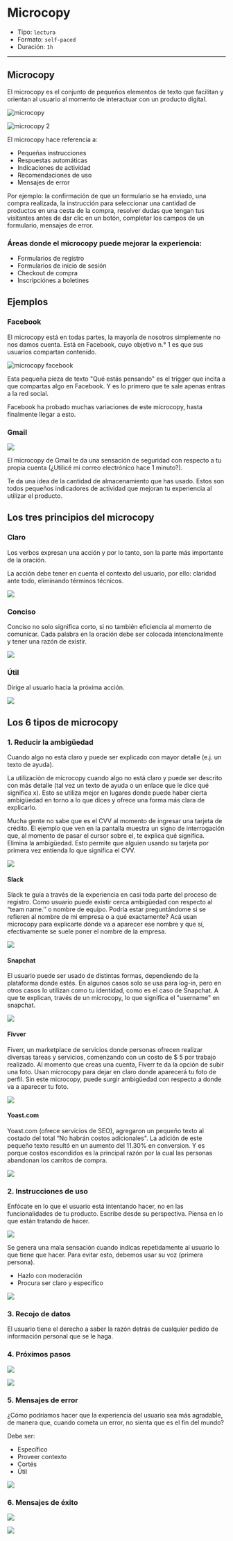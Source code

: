 # Microcopy

- Tipo: `lectura`
- Formato: `self-paced`
- Duración: `1h`

***

## Microcopy

El microcopy es el conjunto de pequeños elementos de texto que facilitan y
orientan al usuario al momento de interactuar con un producto digital.

![microcopy](https://lh6.googleusercontent.com/kQI7xITZHzKBK-O389_mBGBnzu3Wx_2Om76HxnJMcBWRw74c6ebNJkej-JtwIS7eLBrCYhQ7XIJ5F-rgkK9vMiJyjlkgWQT9iNz6MDwqQpo1Vl-PjOevgh0KwNH9ShYb20C7uLuNOsA)

![microcopy 2](https://lh5.googleusercontent.com/C2shORkR8FnJPnni2Ajq5Yw8VNl_yfXbKWnCpF3hrAKRmH4b6cc_FrIextB19QDy_Q4hYF-5_swKFwGy9biJuCNfzvf810NlvRGJNJKcCLesX0MBECk5k2R2td8yn73zD6WuvfODf-U)

El microcopy hace referencia a:

- Pequeñas instrucciones
- Respuestas automáticas
- Indicaciones de actividad
- Recomendaciones de uso
- Mensajes de error

Por ejemplo: la confirmación de que un formulario se ha enviado, una compra
realizada, la instrucción para seleccionar una cantidad de productos en una
cesta de la compra, resolver dudas que tengan tus visitantes antes de dar clic
en un botón, completar los campos de un formulario, mensajes de error.

### Áreas donde el microcopy puede mejorar la experiencia:

- Formularios de registro
- Formularios de inicio de sesión
- Checkout de compra
- Inscripciónes a boletines

## Ejemplos 

### Facebook

El  microcopy está en todas partes, la mayoría de nosotros simplemente no nos
damos cuenta. Está en Facebook, cuyo objetivo n.° 1 es que sus usuarios
compartan contenido.

![microcopy facebook](https://lh3.googleusercontent.com/5RdoilxnZGtcjE4tJt3LWjDMl9rASF_px6j6DCod-mdtbl2Jqf_d4RJaZF6tyk22wl95XAle3JkoblYi5iPn_LYPck9V-RTJJx-5l1q9eo4OYszHsBjoJP50tLRVcw48qj2DjpjedIE)

Esta pequeña pieza de texto "Qué estás pensando" es el trigger que incita a que
compartas algo en Facebook. Y es lo primero que te sale apenas entras a la red
social.

Facebook ha probado muchas variaciones de este microcopy, hasta finalmente
llegar a esto.

### Gmail

![](https://lh4.googleusercontent.com/Y6888xaJFtFPKB15Tvfc1aj9PuzFWLM2qYcDguGMjIipPIwnofLfDC5cF5SlPjOrA45FmbTzsU10lqYmWPLNmC1rlqeNhi1eJsAMG44-8BouhNYkPFx1WnVGgxGtWHW_pXPPcyBSpCk)

El microcopy de Gmail te da una sensación de seguridad con respecto a tu propia
cuenta (¿Utilicé mi correo electrónico hace 1 minuto?).

Te da una idea de la cantidad de almacenamiento que has usado. Estos son todos
pequeños indicadores de actividad que mejoran tu experiencia al utilizar el
producto.

## Los tres principios del microcopy

### Claro

Los verbos expresan una acción y por lo tanto, son la parte más importante de la
oración.

La acción debe tener en cuenta el contexto del usuario, por ello: claridad ante
todo, eliminando términos técnicos.

![](https://lh3.googleusercontent.com/FMLQ7L3OEFhyKvF-13OSIc3acE0_YjGQRa6sTMRw9ZoejI-MoakubL3PPFaFHAwE7DJ1W8YI0omwZ22GcQWqZdXp6ESQho2MpKcqpkm4c2ALT-a69SwTQgjhW1XCGX9_vurZDIa1v0Q)

### Conciso

Conciso no solo significa corto, si no también eficiencia al momento de
comunicar. Cada palabra en la oración debe ser colocada intencionalmente y tener
una razón de existir.

![](https://lh3.googleusercontent.com/b0xqwy4GTGZRTZB6wdWXiOez0XML8z8lPHJM2bI_W9KwZIm7FngdqZg2DEQ8qpASNnyl-6KxDJ9RlhKOzw4u4CTxKJNQEG8_PyulHH0utUYbDIP5UQSx5hruEwjmc5HtmTeKBF0TiYQ)

### Útil

Dirige al usuario hacia la próxima acción.

![](https://lh6.googleusercontent.com/KyDmu2B-znXl3ufVzaVg2P1Y3xM_w55mpX--G8Gc_HTpT9ZSne4fe6MFQtilzlm7JT57Kkt3q1_eko6O2r6YB0L1B6uRka0-LwfDEb0mQ-GYrGVmmgowQDrQhCqvRYo6KVyKgw3Y-uM)

## Los 6 tipos de microcopy

### 1. Reducir la ambigüedad

Cuando algo no está claro y puede ser explicado con mayor detalle (e.j. un texto
de ayuda).

La utilización de microcopy cuando algo no está claro y puede ser descrito con
más detalle (tal vez un texto de ayuda o un enlace que le dice qué significa x).
Esto se utiliza mejor en lugares donde puede haber cierta ambigüedad en torno a
lo que dices y ofrece una forma más clara de explicarlo.

Mucha gente no sabe que es el CVV al momento de ingresar una tarjeta de crédito.
El ejemplo que ven en la pantalla muestra un signo de interrogación que, al
momento de pasar el cursor sobre el, te explica qué significa. Elimina la
ambigüedad. Esto permite que alguien usando su tarjeta por primera vez entienda
lo que significa el CVV.

![](https://lh6.googleusercontent.com/2epKuvTl25y0dTQJo9YaolU2G-N_7g_LlUi6PcnwJaalYP2yzDuplknPsRXNgytoz9TyLUHicrai_3H8WEeFvglsnlB3OEYahNyN_WLtmQP1hFmWb-ReSwy_dG-S1LxoIMJr8wef-QM)

#### Slack

Slack te guía a través de la experiencia en casi toda parte del proceso de
registro.  Como usuario puede existir cerca ambigüedad con respecto al “team
name.’’ o nombre de equipo. Podría estar preguntándome si se refieren al nombre
de mi empresa o a qué exactamente? Acá usan microcopy para explicarte dónde va a
aparecer ese nombre y que sí, efectivamente se suele poner el nombre de la
empresa.

![](https://lh4.googleusercontent.com/yRjnfgpBgUD8fNGlgAh2y8iLVAcQbb8lacMHcxHfcFz-n1K2lzFgNwFy25jeMJICDKQHjwqvGokpDxXGbn8SP2yRm-5ymwoliQvOP7sKx66vZPudsnlh6BgKOUWIT855P62HjT2v3Lw)

#### Snapchat

El usuario puede ser usado de distintas formas, dependiendo de la plataforma
donde estés. En algunos casos solo se usa para log-in, pero en otros casos lo
utilizan como tu identidad, como es el caso de Snapchat. A que te explican,
través de un microcopy, lo que significa el "username" en snapchat.

![](https://lh4.googleusercontent.com/J63u6BoFcQXTll9Cny4Ntz8K4SP-PgyWqr1A2pC2Db3XCJTwkggyVDMEXrBWiNUGe8qCg9FoQPvTVbUDtPfvo5vu4NfjalN51OYk8_Mtxx4JS9-vDM2CsplSaf5Tco1Yee1gCbDTFto)

#### Fivver

Fiverr, un marketplace de servicios donde personas ofrecen realizar diversas
tareas y servicios, comenzando con un costo de $ 5 por trabajo realizado. Al
momento que creas una cuenta, Fiverr te da la opción de subir una foto. Usan
microcopy para dejar en claro donde aparecerá tu foto de perfil. Sin este
microcopy, puede surgir ambigüedad con respecto a donde va a aparecer tu foto.

![](https://lh6.googleusercontent.com/1_zJn1NImR_7qmEytUciCCpGzoDRgc9LCOce91HPLXBetZrpbUEnwamvTAriInyzzCIX1CJaKDRTMfWX1YORwFmvthFjgHJxafgDGkVnoLwUKSGrdvpoCmkDqHJBMhds7ei55qUJO24)

#### Yoast.com

Yoast.com (ofrece servicios de SEO), agregaron un pequeño texto al costado del
total “No habrán costos adicionales". La adición de este pequeño texto resultó
en un aumento del 11.30% en conversion. Y es porque costos escondidos es la
principal razón por la cual las personas abandonan los carritos de compra.

![](https://lh5.googleusercontent.com/cb0aIp0CRIeeY5XhU8Y2Jy1WGmqcHT0umz-OFarJPxxDX4FwgAH-sBngYCB-l5SBRKTzOdORgkchJBdarDMJzR4nrOhmYca2lllAtGpRg3B9jMtjujzXETz0BK3WJcqeUgFqsbU0zRE)

### 2. Instrucciones de uso

Enfócate en lo que el usuario está intentando hacer, no en las funcionalidades
de tu producto. Escribe desde su perspectiva. Piensa en lo que están tratando de
hacer.

![](https://lh5.googleusercontent.com/6DAB6I4qkSfk5-OMnBrOuRoemW1fgmTJskUppOevbtxKOcjaXIgtsVoKtN-Cum5Al-7hd4OK7O6F9M1p0LfXXCdxiKwAcu7K7UHhHpnnujJk56U3qy55QlDJf_kusS7y_owFwMRd6Mg)

Se genera una mala sensación cuando indicas repetidamente al usuario lo que
tiene que hacer. Para evitar esto, debemos usar su voz (primera persona).

- Hazlo con moderación
- Procura ser claro y específico

![](https://lh3.googleusercontent.com/buVBGqitwUIIFM9GuiB94n2zzQXtA4DLxLIMnu39Dwn9nSOKunS8AJwKHGOkgwdCf-ycFECz_k8wbviam6kwdCdqdjbs-FzcwxcKVNfk_0iwUZ-IKvqcWHFFNhcLFHelQ2FfsRIwU9Y)

### 3. Recojo de datos

El usuario tiene el derecho a saber la razón detrás de cualquier pedido de
información personal que se le haga.

### 4. Próximos pasos

![](https://lh6.googleusercontent.com/dNNrTeE9LVY-mM_FjR-3dY0Fx8BgEuJBtMp7mVXaqq7p5hY2td_3UFGl5NymTbdg_21Iba9qQ9CSlcTAv8W-I-NjS7GxBVOVSoSjGmhLgGKuVhJXby_NcqcunZ-ssXkOGVX71a9Lado)

![](https://lh5.googleusercontent.com/lax10uBdop3Q22gquttKS60zdVrDjKVRyQbzEAGoDnVGegMAAGoovfd02T_hZm-JoMkp34eJVyMSOyxaoHHXAR5DnKiX-QP-6t0HeQwTurYRbseXlFfLDbKxkLrpch97uM2zxVD0dKs)

### 5. Mensajes de error

¿Cómo podríamos hacer que la experiencia del usuario sea más agradable, de
manera que, cuando cometa un error, no sienta que es el fin del mundo?

Debe ser:

- Específico
- Proveer contexto
- Cortés
- Útil

![](https://lh5.googleusercontent.com/REEim84apdohDMaLr3ffbMbCNtLRt66sfenJAc97GA5pPBq9iirsPut65slzXEXMs-YMLzKrmVrQvz7fn_8PchFXE7kLmGeauWOTL7OdExr3FmKk27BWfKDJw1HIRKngwZv0Ad7JNeg)

### 6. Mensajes de éxito

![](https://lh5.googleusercontent.com/REEim84apdohDMaLr3ffbMbCNtLRt66sfenJAc97GA5pPBq9iirsPut65slzXEXMs-YMLzKrmVrQvz7fn_8PchFXE7kLmGeauWOTL7OdExr3FmKk27BWfKDJw1HIRKngwZv0Ad7JNeg)

![](https://lh6.googleusercontent.com/xVarB5SjQp9onlchuNQdzKoNHBDDV7OPA5p7yETmoxOCVIOaIW9WBO70TX2X_U-mLWmqM3igAdDVbghsC7fEmhx0AYSS2wL-5UXGSrWfXPrXRq_cjzFIHwCcKs2lJgupoH83ci7p-Kg)